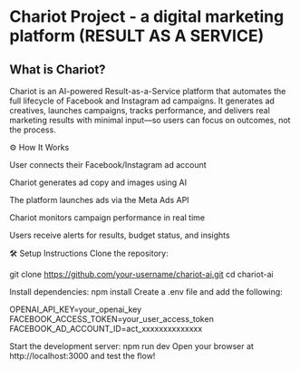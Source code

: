 # Chariot Project - a digital marketing platform (RESULT AS A SERVICE)

## What is Chariot?
Chariot is an AI-powered Result-as-a-Service platform that automates the full lifecycle of Facebook and Instagram ad campaigns. It generates ad creatives, launches campaigns, tracks performance, and delivers real marketing results with minimal input—so users can focus on outcomes, not the process.

⚙️ How It Works

User connects their Facebook/Instagram ad account

Chariot generates ad copy and images using AI

The platform launches ads via the Meta Ads API

Chariot monitors campaign performance in real time

Users receive alerts for results, budget status, and insights

🛠️ Setup Instructions
Clone the repository:


git clone https://github.com/your-username/chariot-ai.git
cd chariot-ai

Install dependencies:
npm install
Create a .env file and add the following:


OPENAI_API_KEY=your_openai_key
FACEBOOK_ACCESS_TOKEN=your_user_access_token
FACEBOOK_AD_ACCOUNT_ID=act_xxxxxxxxxxxxxx

Start the development server:
npm run dev
Open your browser at http://localhost:3000 and test the flow!


